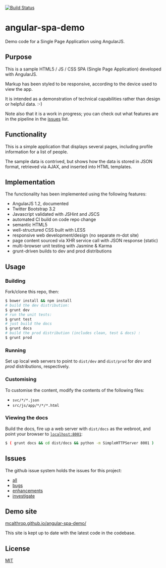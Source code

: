 [![Build Status](https://travis-ci.org/mcalthrop/angular-spa-demo.svg?branch=master)](https://travis-ci.org/mcalthrop/angular-spa-demo)

angular-spa-demo
================

Demo code for a Single Page Application using AngularJS.

## Purpose

This is a sample HTML5 / JS / CSS SPA (Single Page Application) developed with AngularJS.

Markup has been styled to be responsive, according to the device used to view the app.

It is intended as a demonstration of technical capabilities rather than design or helpful data. :-)

Note also that it is a work in progress; you can check out what features are in the pipeline in the [issues](#issues) list.

## Functionality

This is a simple application that displays several pages, including profile information for a list of people.

The sample data is contrived, but shows how the data is stored in JSON format, retrieved via AJAX,
and inserted into HTML templates.

## Implementation

The functionality has been implemented using the following features:

* AngularJS 1.2, documented
* Twitter Bootstrap 3.2
* Javascript validated with JSHint and JSCS
* automated CI build on code repo change
* semantic HTML5
* well-structured CSS built with LESS
* responsive web development/design (no separate m-dot site)
* page content sourced via XHR service call with JSON response (static)
* multi-browser unit testing with Jasmine & Karma
* grunt-driven builds to dev and prod distributions

## Usage

### Building

Fork/clone this repo, then:

``` sh
$ bower install && npm install
# build the dev distribution:
$ grunt dev
# run the unit tests:
$ grunt test
# just build the docs
$ grunt docs
# build the prod distribution (includes clean, test & docs) :
$ grunt prod
```

### Running

Set up local web servers to point to `dist/dev` and `dist/prod` for _dev_ and _prod_ distributions, respectively.

### Customising

To customise the content, modify the contents of the following files:

* `svc/*/*.json`
* `src/js/app/*/*/*.html`

### Viewing the docs

Build the docs, fire up a web server with `dist/docs` as the webroot, and point your browser to [`localhost:8001`](http://localhost:8001):

``` sh
$ ( grunt docs && cd dist/docs && python -m SimpleHTTPServer 8001 )
```

## Issues

The github issue system holds the issues for this project:

* [all](https://github.com/mcalthrop/angular-spa-demo/issues)
* [bugs](https://github.com/mcalthrop/angular-spa-demo/labels/bug)
* [enhancements](https://github.com/mcalthrop/angular-spa-demo/labels/enhancement)
* [investigate](https://github.com/mcalthrop/angular-spa-demo/labels/investigate)

## Demo site

[mcalthrop.github.io/angular-spa-demo/](http://mcalthrop.github.io/angular-spa-demo/)

This site is kept up to date with the latest code in the codebase.

## License

[MIT](LICENSE)
